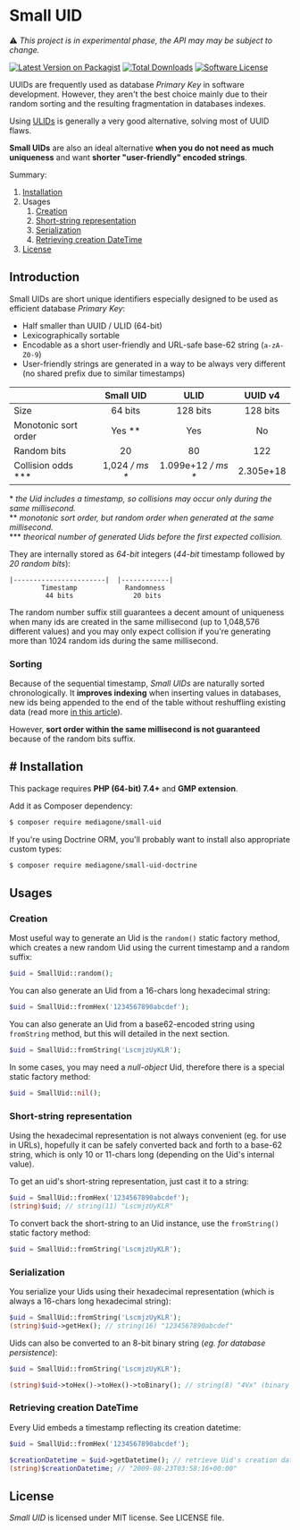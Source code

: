 # Small UID

⚠️ _This project is in experimental phase, the API may may be subject to change._

[![Latest Version on Packagist][ico-version]][link-packagist]
[![Total Downloads][ico-downloads]][link-downloads]
[![Software License][ico-license]](LICENSE)


UUIDs are frequently used as database _Primary Key_ in software development. However, they aren't the best choice mainly due to their random sorting and the resulting fragmentation in databases indexes.

Using [ULIDs](https://github.com/ulid/spec) is generally a very good alternative, solving most of UUID flaws.

**Small UIDs** are also an ideal alternative **when you do not need as much uniqueness** and want **shorter "user-friendly" encoded strings**.


Summary:
1. [Installation](#install)
2. Usages
   1. [Creation](#create)
   2. [Short-string representation](#shortstring)
   3. [Serialization](#serialize)
   4. [Retrieving creation DateTime](#datetime)
3. [License](#licence)


## Introduction

Small UIDs are short unique identifiers especially designed to be used as efficient database _Primary Key_:

- Half smaller than UUID / ULID (64-bit)
- Lexicographically sortable
- Encodable as a short user-friendly and URL-safe base-62 string (`a-zA-Z0-9`)
- User-friendly strings are generated in a way to be always very different (no shared prefix due to similar timestamps)


| |Small UID|ULID|UUID v4|
|---|:---:|:---:|:---:|
|Size|64 bits|128 bits|128 bits|
|Monotonic sort order|Yes &ast;&ast;|Yes|No|
|Random bits| 20 | 80 |122|
|Collision odds &ast;&ast;&ast;| 1,024 _/ ms &ast;_ | 1.099e+12 _/ ms &ast;_| 2.305e+18 |

&ast; _the Uid includes a timestamp, so collisions may occur only during the same millisecond._ \
&ast;&ast; _monotonic sort order, but random order when generated at the same millisecond._ \
&ast;&ast;&ast; _theorical number of generated Uids before the first expected collision._




They are internally stored as _64-bit_ integers (_44-bit_ timestamp followed by _20 random bits_):

    |-----------------------|  |------------|
            Timestamp            Randomness
             44 bits               20 bits


The random number suffix still guarantees a decent amount of uniqueness when many ids are created in the same millisecond (up to 1,048,576 different values) and you may only expect collision if you're generating more than 1024 random ids during the same millisecond.


### Sorting

Because of the sequential timestamp, _Small UIDs_ are naturally sorted chronologically. It **improves indexing** when inserting values in databases, new ids being appended to the end of the table without reshuffling existing data (read more [in this article](https://www.codeproject.com/Articles/388157/GUIDs-as-fast-primary-keys-under-multiple-database)).

However, **sort order within the same millisecond is not guaranteed** because of the random bits suffix.


## # <a name="install"></a>Installation

This package requires **PHP (64-bit) 7.4+** and **GMP extension**.

Add it as Composer dependency:
```sh
$ composer require mediagone/small-uid
```

If you're using Doctrine ORM, you'll probably want to install also appropriate custom types:
```sh
$ composer require mediagone/small-uid-doctrine
```


## Usages


### <a name="create"></a>Creation
Most useful way to generate an Uid is the `random()` static factory method, which creates a new random Uid using the current timestamp and a random suffix:
```php
$uid = SmallUid::random();
```

You can also generate an Uid from a 16-chars long hexadecimal string:
```php
$uid = SmallUid::fromHex('1234567890abcdef');
```

You can also generate an Uid from a base62-encoded string using `fromString` method, but this will detailed in the next section.
```php
$uid = SmallUid::fromString('LscmjzUyKLR');
```

In some cases, you may need a _null-object_ Uid, therefore there is a special static factory method:
```php
$uid = SmallUid::nil();
```


### <a name="shortstring"></a>Short-string representation
Using the hexadecimal representation is not always convenient (eg. for use in URLs), hopefully it can be safely converted back and forth to a base-62 string, which is only 10 or 11-chars long (depending on the Uid's internal value). 

To get an uid's short-string representation, just cast it to a string:
```php
$uid = SmallUid::fromHex('1234567890abcdef');
(string)$uid; // string(11) "LscmjzUyKLR"
```

To convert back the short-string to an Uid instance, use the `fromString()` static factory method:
```php
$uid = SmallUid::fromString('LscmjzUyKLR');
```


### <a name="serialize"></a>Serialization

You serialize your Uids using their hexadecimal representation (which is always a 16-chars long hexadecimal string):
```php
$uid = SmallUid::fromString('LscmjzUyKLR');
(string)$uid->getHex(); // string(16) "1234567890abcdef"
```

Uids can also be converted to an 8-bit binary string (_eg. for database persistence_):
```php
$uid = SmallUid::fromString('LscmjzUyKLR');

(string)$uid->toHex()->toHex()->toBinary(); // string(8) "4Vx" (binary string)
```


### <a name="datetime"></a>Retrieving creation DateTime

Every Uid embeds a timestamp reflecting its creation datetime:
```php
$uid = SmallUid::fromHex('1234567890abcdef');

$creationDatetime = $uid->getDatetime(); // retrieve Uid's creation datetime
(string)$creationDatetime; // "2009-08-23T03:58:16+00:00"
```



## <a name="licence"></a>License

_Small UID_ is licensed under MIT license. See LICENSE file.


[ico-license]: https://img.shields.io/badge/license-MIT-brightgreen.svg
[ico-version]: https://img.shields.io/packagist/v/mediagone/small-uid.svg
[ico-downloads]: https://img.shields.io/packagist/dt/mediagone/small-uid.svg

[link-packagist]: https://packagist.org/packages/mediagone/small-uid
[link-downloads]: https://packagist.org/packages/mediagone/small-uid
